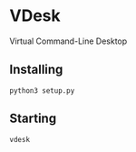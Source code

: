 # VDesk
Virtual Command-Line Desktop

## Installing
```
python3 setup.py
```
## Starting
```
vdesk
```
